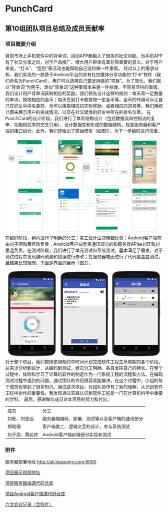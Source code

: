 # PunchCard

## 第10组团队项目总结及成员贡献率
### 项目概要介绍
目前市场上手机软件中的背单词、运动APP都融入了很多的社交功能。当手机APP有了社交分享之后，对于产品推广、增大用户群体有着非常重要的意义。对于用户来说，“打卡”、“签到”等活动也能帮助自己坚持做一件事情。
经过以上的需求分析，我们实现的一款基于Android平台的具有社交媒体分享功能的“打卡”软件（我们命名为PunchCard），用户可以选择自己要坚持做的“项目”。为了简化，我们就以“背单词”为例子。类似“背单词”这种事情本来是一件枯燥、不容易坚持的事情。我们设计用户背单词获取相应的奖励。我们预先设计这样的规则：每天背一定数量的单词，换取相应的金币；每天签到打卡能换取一定金币等。金币的作用可以让自己在好友中排名靠前，也可以换取相应的实物奖励、或者相应的道具等。我们用统计图来展示用户的完成情况，以及在社交媒体的好友中所在的排名位置。
在PunchCard的设计阶段，我们进行了体系结构设计（包括数据流和控制流的复审、功能和程序的交叉引用）、设计数据库和形成的数据结构，规定服务器和客户端的接口设计。此外，我们还绘出了原始模型（如图1），为下一步编码进行准备。
 
![图1 – 原型设计](https://github.com/coolspring1293/PunchCard/blob/master/resources/pic/demo.png)
在编码阶段，组内进行了明确的分工：美工设计由郑晓钿负责；Android客户端前由刘子涵和黄若孜负责；Android客户端负责通讯部分的和服务器API由刘旺和刘思远负责。在测试阶段，我们进行了单元测试和系统测试，基本满足了需求，对于测试过程中发现编码疏漏和错误进行修改；在服务器端还进行了代码覆盖度测试，且结果比较理想。下面是界面的展示（图2）。
   
![图2 – 界面展示](https://github.com/coolspring1293/PunchCard/blob/master/resources/pic/display.png)
对于整个项目，我们按照依照规约中时间计划完成软件工程生命周期的各个阶段，从需求分析到设计，从编码到测试，组员分工明确、各自发挥自己的特长。在整个过程中，体验和学习了计算机软件的制造作为一门系统工程的流程和方法。在编码测试过程中遇到的问题，通过团队的作用很容易能解决，在这个过程中，小组的每个成员也学到了很多知识。通过这次项目，对团队协作有了新的理解，认识到软件工程中协作的重要性。我发现通过实践认识到软件工程是一门在计算机科学中重要的学科。
最后，感谢每位成员对本项目的努力和付出。

<table>
	<tr> <td>成员</td> <td>分工</td> </tr>
  <tr> <td>刘旺、刘思远</td> <td>服务器端编码、部署、测试等以及客户端的通讯部分</td> </tr>
  <tr> <td>郑晓钿</td> <td>客户端美工、逻辑交互的设计，参与系统测试</td> </tr>
<tr> <td>刘子涵、黄若孜</td> <td>Android客户端前端部分实现和测试</td> </tr>
</table>
	
	
	
### 附件
服务器部署地址:<http://ali.leasunhy.com:8000>

[项目展示视频地址](http://liuw53-wp.stor.sinaapp.com/se%2F20.mp4)

[项目服务器端源代码仓库](https://github.com/coolspring1293/PunchCardAPI)

[项目Android客户端源代码仓库](https://github.com/coolspring1293/PunchCard)

[六次会议记录（含照片）](https://github.com/coolspring1293/PunchCard/issues)





